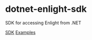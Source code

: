 # dotnet-enlight-sdk
SDK for accessing Enlight from .NET

[SDK](./enlight-sdk/README.md)
[Examples](./examples/README.md)


